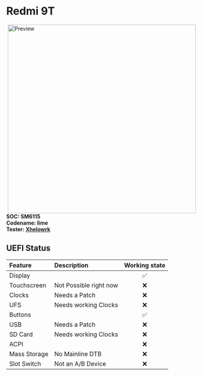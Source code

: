 # Redmi 9T

<img align="right" src="http://i01.appmifile.com/webfile/globalimg/J19S/J19s-Black-0108!800x800!85.png" width="500" alt="Preview">

**SOC: SM6115** <br />
**Codename: lime** <br />
**Tester: [Xhelowrk](https://github.com/Xhelowrk)**

## UEFI Status

|Feature|Description|Working state|
|:------|:----------|:-----------:|
|Display||✅|
|Touchscreen|Not Possible right now|❌|
|Clocks|Needs a Patch|❌|
|UFS|Needs working Clocks|❌|
|Buttons||✅|
|USB|Needs a Patch|❌|
|SD Card|Needs working Clocks|❌|
|ACPI||❌|
|Mass Storage|No Mainline DTB|❌|
|Slot Switch|Not an A/B Device|❌|